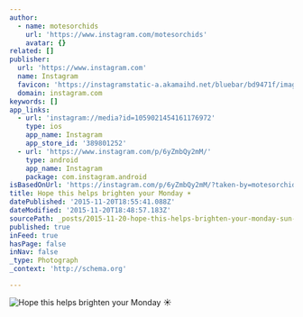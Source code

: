 ```yaml
---
author:
  - name: motesorchids
    url: 'https://www.instagram.com/motesorchids'
    avatar: {}
related: []
publisher:
  url: 'https://www.instagram.com'
  name: Instagram
  favicon: 'https://instagramstatic-a.akamaihd.net/bluebar/bd9471f/images/ico/favicon.ico'
  domain: instagram.com
keywords: []
app_links:
  - url: 'instagram://media?id=1059021454161176972'
    type: ios
    app_name: Instagram
    app_store_id: '389801252'
  - url: 'https://www.instagram.com/p/6yZmbQy2mM/'
    type: android
    app_name: Instagram
    package: com.instagram.android
isBasedOnUrl: 'https://instagram.com/p/6yZmbQy2mM/?taken-by=motesorchids'
title: Hope this helps brighten your Monday ☀️
datePublished: '2015-11-20T18:55:41.088Z'
dateModified: '2015-11-20T18:48:57.183Z'
sourcePath: _posts/2015-11-20-hope-this-helps-brighten-your-monday-sun-with-rays.md
published: true
inFeed: true
hasPage: false
inNav: false
_type: Photograph
_context: 'http://schema.org'

---
```

![Hope this helps brighten your Monday ☀️](https://scontent.cdninstagram.com/hphotos-xtf1/t51.2885-15/s640x640/sh0.08/e35/11881580_660548097379584_1988889944_n.jpg)